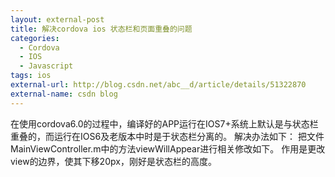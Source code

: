 ```yaml
---
layout: external-post
title: 解决cordova ios 状态栏和页面重叠的问题
categories:
  - Cordova
  - IOS
  - Javascript
tags: ios
external-url: http://blog.csdn.net/abc__d/article/details/51322870
external-name: csdn blog
---
```

在使用cordova6.0的过程中，编译好的APP运行在IOS7+系统上默认是与状态栏重叠的，而运行在IOS6及老版本中时是于状态栏分离的。
解决办法如下：
把文件MainViewController.m中的方法viewWillAppear进行相关修改如下。 作用是更改view的边界，使其下移20px，刚好是状态栏的高度。
